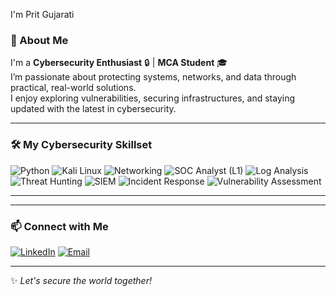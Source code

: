 I'm Prit Gujarati  

### 🚀 About Me  
I'm a **Cybersecurity Enthusiast** 🔒 | **MCA Student** 🎓  
I’m passionate about protecting systems, networks, and data through practical, real-world solutions.  
I enjoy exploring vulnerabilities, securing infrastructures, and staying updated with the latest in cybersecurity.

---
### 🛠️ My Cybersecurity Skillset

![Python](https://img.shields.io/badge/Python-3776AB?style=for-the-badge&logo=python&logoColor=white)
![Kali Linux](https://img.shields.io/badge/Kali%20Linux-557C94?style=for-the-badge&logo=kalilinux&logoColor=white)
![Networking](https://img.shields.io/badge/Networking-007ACC?style=for-the-badge&logo=cisco&logoColor=white)
![SOC Analyst (L1)](https://img.shields.io/badge/SOC%20Analyst%20(L1)-orange?style=for-the-badge&logo=security&logoColor=white)
![Log Analysis](https://img.shields.io/badge/Log%20Analysis-blueviolet?style=for-the-badge&logo=elasticstack&logoColor=white)
![Threat Hunting](https://img.shields.io/badge/Threat%20Hunting-critical?style=for-the-badge&logo=cybersecurity&logoColor=white)
![SIEM](https://img.shields.io/badge/SIEM-005571?style=for-the-badge&logo=splunk&logoColor=white)
![Incident Response](https://img.shields.io/badge/Incident%20Response-FF6F00?style=for-the-badge&logo=IBM&logoColor=white)
![Vulnerability Assessment](https://img.shields.io/badge/Vulnerability%20Assessment-4CAF50?style=for-the-badge&logo=owasp&logoColor=white)

---

---

### 📫 Connect with Me

[![LinkedIn](https://img.shields.io/badge/LinkedIn-blue?style=for-the-badge&logo=linkedin&logoColor=white)](https://www.linkedin.com/in/prit-gujarati-2a703b275)
[![Email](https://img.shields.io/badge/Email-D14836?style=for-the-badge&logo=gmail&logoColor=white)](mailto:gujaratip31@gmail.com)

---

✨ *Let's secure the world together!*
